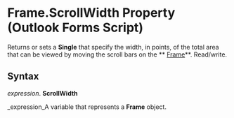 
# Frame.ScrollWidth Property (Outlook Forms Script)

Returns or sets a  **Single** that specify the width, in points, of the total area that can be viewed by moving the scroll bars on the ** [Frame](5fb494d3-8e00-852a-c361-0e99358b1ce8.md)**. Read/write.


## Syntax

 _expression_. **ScrollWidth**

 _expression_A variable that represents a  **Frame** object.

